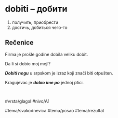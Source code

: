 # dobiti – добити

1. получить, приобрести
2. достичь, добиться чего-то

## Rečenice

Firma je prošle godine dobila veliku dobit.

Da li si dobio moj mejl?

***Dobiti nogu*** u srpskom je izraz koji znači biti otpušten.

Kragujevac je ***dobio ime po*** jednoj ptici.

<br>

#vrsta/glagol
#nivo/A1

#tema/svakodnevica
#tema/posao
#tema/rezultat
